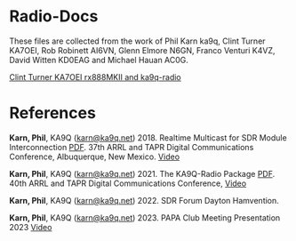 # Radio-Docs

These files are collected from the work of Phil Karn ka9q, Clint Turner KA7OEI, Rob Robinett AI6VN, Glenn Elmore N6GN, Franco Venturi K4VZ, David Witten KD0EAG and Michael Hauan AC0G.

[Clint Turner KA7OEI rx888MKII and ka9q-radio](http://www.sdrutah.org/info/using_ka9q_radio_with_the_rx888.html)

# References


**Karn, Phil**, KA9Q (karn@ka9q.net) 2018. Realtime Multicast for SDR Module Interconnection [PDF](https://files.tapr.org/meetings/DCC_2018/DCC2018-KA9Q-Multicast4SDR-Interconnect.pdf). 37th ARRL and TAPR Digital Communications Conference, Albuquerque, New Mexico. [Video](https://youtu.be/D1LYLDGknOY)

**Karn, Phil**, KA9Q (karn@ka9q.net) 2021. The KA9Q-Radio Package  [PDF](). 40th ARRL and TAPR Digital Communications Conference, [Video](https://www.youtube.com/watch?v=VrMoNnctrqo&t=13s)

**Karn, Phil**, KA9Q (karn@ka9q.net) 2022.  SDR Forum Dayton Hamvention. 

**Karn, Phil**, KA9Q (karn@ka9q.net) 2023.  PAPA Club Meeting Presentation 2023 [Video](https://youtu.be/7nhBFSGby2o)
